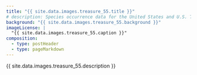 ```yaml
---
title: "{{ site.data.images.treasure_55.title }}"
# description: Species occurrence data for the United States and U.S. Territories.
background: "{{ site.data.images.treasure_55.background }}"
imageLicense: |
  "{{ site.data.images.treasure_55.caption }}"
composition:
  - type: postHeader
  - type: pageMarkdown
---
```


{{ site.data.images.treasure_55.description }}